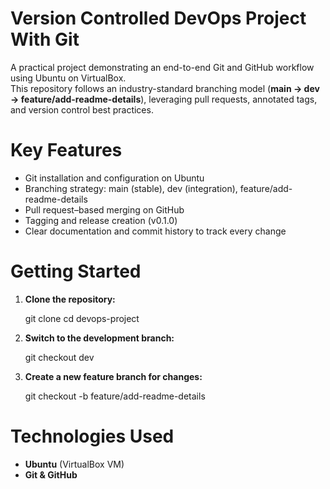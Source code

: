 # Version Controlled DevOps Project With Git

A practical project demonstrating an end-to-end Git and GitHub workflow using Ubuntu on VirtualBox.  
This repository follows an industry-standard branching model (**main → dev → feature/add-readme-details**), leveraging pull requests, annotated tags, and version control best practices.

# Key Features
- Git installation and configuration on Ubuntu  
- Branching strategy: main (stable), dev (integration), feature/add-readme-details 
- Pull request–based merging on GitHub  
- Tagging and release creation (v0.1.0)  
- Clear documentation and commit history to track every change  

# Getting Started
1. **Clone the repository:**  

   git clone <repo-url>
   cd devops-project
  
2. **Switch to the development branch:**  
   
   git checkout dev
   
3. **Create a new feature branch for changes:**  
   
   git checkout -b feature/add-readme-details
  

# Technologies Used
- **Ubuntu** (VirtualBox VM)  
- **Git & GitHub**  

